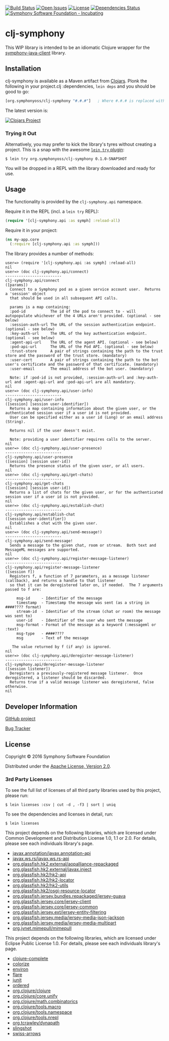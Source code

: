[![Build Status](https://travis-ci.org/symphonyoss/clj-symphony.svg?branch=master)](https://travis-ci.org/symphonyoss/clj-symphony)
[![Open Issues](https://img.shields.io/github/issues/symphonyoss/clj-symphony.svg)](https://github.com/symphonyoss/clj-symphony/issues)
[![License](https://img.shields.io/github/license/symphonyoss/clj-symphony.svg)](https://github.com/symphonyoss/clj-symphony/blob/master/LICENSE)
[![Dependencies Status](http://jarkeeper.com/symphonyoss/clj-symphony/status.svg)](http://jarkeeper.com/symphonyoss/clj-symphony)
[![Symphony Software Foundation - Incubating](https://cdn.rawgit.com/symphonyoss/contrib-toolbox/master/images/ssf-badge-incubating.svg)](https://symphonyoss.atlassian.net/wiki/display/FM/Project+lifecycle)

# clj-symphony

This WIP library is intended to be an idiomatic Clojure wrapper for the [symphony-java-client](https://github.com/symphonyoss/symphony-java-client) library.

## Installation

clj-symphony is available as a Maven artifact from [Clojars](https://clojars.org/org.symphonyoss/clj-symphony).
Plonk the following in your project.clj :dependencies, `lein deps` and you should be good to go:

```clojure
[org.symphonyoss/clj-symphony "#.#.#"]   ; Where #.#.# is replaced with an actual version number
```

The latest version is:

[![Clojars Project](https://img.shields.io/clojars/v/org.symphonyoss/clj-symphony.svg)](https://clojars.org/org.symphonyoss/clj-symphony)

### Trying it Out
Alternatively, you may prefer to kick the library's tyres without creating a project.  This is a snap with the awesome [`lein try` plugin](https://github.com/rkneufeld/lein-try):

```shell
$ lein try org.symphonyoss/clj-symphony 0.1.0-SNAPSHOT
```

You will be dropped in a REPL with the library downloaded and ready for use.

## Usage

The functionality is provided by the `clj-symphony.api` namespace.

Require it in the REPL (incl. a `lein try` REPL):

```clojure
(require '[clj-symphony.api :as symph] :reload-all)
```

Require it in your project:

```clojure
(ns my-app.core
  (:require [clj-symphony.api :as symph]))
```

The library provides a number of methods:

```
user=> (require '[clj-symphony.api :as symph] :reload-all)
nil
user=> (doc clj-symphony.api/connect)
-------------------------
clj-symphony.api/connect
([params])
  Connect to a Symphony pod as a given service account user.  Returns a 'session' object
  that should be used in all subsequent API calls.

  params is a map containing:
  :pod-id           The id of the pod to connect to - will autopopulate whichever of the 4 URLs aren't provided. (optional - see below)
  :session-auth-url The URL of the session authentication endpoint. (optional - see below)
  :key-auth-url     The URL of the key authentication endpoint. (optional - see below)
  :agent-api-url    The URL of the agent API. (optional - see below)
  :pod-api-url      The URL of the Pod API. (optional - see below)
  :trust-store      A pair of strings containing the path to the trust store and the password of the trust store. (mandatory)
  :user-cert        A pair of strings containing the path to the bot user's certificate and the password of that certificate. (mandatory)
  :user-email       The email address of the bot user. (mandatory)

  Note: if :pod-id is not provided, :session-auth-url and :key-auth-url and :agent-api-url and :pod-api-url are all mandatory.
nil
user=> (doc clj-symphony.api/user-info)
-------------------------
clj-symphony.api/user-info
([session] [session user-identifier])
  Returns a map containing information about the given user, or the authenticated session user if a user id is not provided.
  User can be specified either as a user id (Long) or an email address (String).

  Returns nil if the user doesn't exist.

  Note: providing a user identifier requires calls to the server.
nil
user=> (doc clj-symphony.api/user-presence)
-------------------------
clj-symphony.api/user-presence
([session] [session user-id])
  Returns the presence status of the given user, or all users.
nil
user=> (doc clj-symphony.api/get-chats)
-------------------------
clj-symphony.api/get-chats
([session] [session user-id])
  Returns a list of chats for the given user, or for the authenticated session user if a user id is not provided.
nil
user=> (doc clj-symphony.api/establish-chat)
-------------------------
clj-symphony.api/establish-chat
([session user-identifier])
  Establishes a chat with the given user.
nil
user=> (doc clj-symphony.api/send-message!)
-------------------------
clj-symphony.api/send-message!
  Sends a message to the given chat, room or stream.  Both text and MessageML messages are supported.
nil
user=> (doc clj-symphony.api/register-message-listener)
-------------------------
clj-symphony.api/register-message-listener
([session f])
  Registers f, a function of 7 parameters, as a message listener (callback), and returns a handle to that listener
  so that it can be deregistered later on, if needed.  The 7 arguments passed to f are:

     msg-id     - Identifier of the message
     timestamp  - Timestamp the message was sent (as a string in ####???? format)
     stream-id  - Identifier of the stream (chat or room) the message was sent to)
     user-id    - Identifier of the user who sent the message
     msg-format - Format of the message as a keyword (:messageml or :text)
     msg-type   - ####????
     msg        - Text of the message

   The value returned by f (if any) is ignored.
nil
user=> (doc clj-symphony.api/deregister-message-listener)
-------------------------
clj-symphony.api/deregister-message-listener
([session listener])
  Deregisters a previously-registered message listener.  Once deregistered, a listener should be discarded.
  Returns true if a valid message listener was deregistered, false otherwise.
nil
```

## Developer Information

[GitHub project](https://github.com/symphonyoss/clj-symphony)

[Bug Tracker](https://github.com/symphonyoss/clj-symphony/issues)

## License

Copyright © 2016 Symphony Software Foundation

Distributed under the [Apache License, Version 2.0](http://www.apache.org/licenses/LICENSE-2.0).

### 3rd Party Licenses

To see the full list of licenses of all third party libraries used by this project, please run:

```shell
$ lein licenses :csv | cut -d , -f3 | sort | uniq
```

To see the dependencies and licenses in detail, run:

```shell
$ lein licenses
```

This project depends on the following libraries, which are licensed under Common Development and Distribution License 1.0, 1.1 or 2.0.  For details, please see each individuals library's page.

* [javax.annotation/javax.annotation-api](https://mvnrepository.com/artifact/javax.annotation/javax.annotation-api)
* [javax.ws.rs/javax.ws.rs-api](https://mvnrepository.com/artifact/javax.ws.rs/javax.ws.rs-api)
* [org.glassfish.hk2.external/aopalliance-repackaged](https://mvnrepository.com/artifact/org.glassfish.hk2.external/aopalliance-repackaged)
* [org.glassfish.hk2.external/javax.inject](https://mvnrepository.com/artifact/org.glassfish.hk2.external/javax.inject)
* [org.glassfish.hk2/hk2-api](https://mvnrepository.com/artifact/org.glassfish.hk2/hk2-api)
* [org.glassfish.hk2/hk2-locator](https://mvnrepository.com/artifact/org.glassfish.hk2/hk2-locator)
* [org.glassfish.hk2/hk2-utils](https://mvnrepository.com/artifact/org.glassfish.hk2/hk2-utils)
* [org.glassfish.hk2/osgi-resource-locator](https://mvnrepository.com/artifact/org.glassfish.hk2/osgi-resource-locator)
* [org.glassfish.jersey.bundles.repackaged/jersey-guava](https://mvnrepository.com/artifact/org.glassfish.jersey.bundles.repackaged/jersey-guava)
* [org.glassfish.jersey.core/jersey-client](https://mvnrepository.com/artifact/org.glassfish.jersey.core/jersey-client)
* [org.glassfish.jersey.core/jersey-common](https://mvnrepository.com/artifact/org.glassfish.jersey.core/jersey-common)
* [org.glassfish.jersey.ext/jersey-entity-filtering](https://mvnrepository.com/artifact/org.glassfish.jersey.ext/jersey-entity-filtering)
* [org.glassfish.jersey.media/jersey-media-json-jackson](https://mvnrepository.com/artifact/org.glassfish.jersey.media/jersey-media-json-jackson)
* [org.glassfish.jersey.media/jersey-media-multipart](https://mvnrepository.com/artifact/org.glassfish.jersey.media/jersey-media-multipart)
* [org.jvnet.mimepull/mimepull](https://mvnrepository.com/artifact/org.jvnet.mimepull/mimepull)

This project depends on the following libraries, which are licensed under Eclipse Public License 1.0.  For details, please see each individuals library's page.

* [clojure-complete](https://github.com/ninjudd/clojure-complete)
* [colorize](https://github.com/ibdknox/colorize)
* [environ](https://github.com/weavejester/environ)
* [flare](https://github.com/andersfurseth/flare)
* [junit](http://junit.org/junit4/)
* [ordered](https://github.com/amalloy/ordered)
* [org.clojure/clojure](https://github.com/clojure/clojure)
* [org.clojure/core.unify](https://github.com/clojure/core.unify)
* [org.clojure/math.combinatorics](https://github.com/clojure/math.combinatorics)
* [org.clojure/tools.macro](https://github.com/clojure/tools.macro)
* [org.clojure/tools.namespace](https://github.com/clojure/tools.namespace)
* [org.clojure/tools.nrepl](https://github.com/clojure/tools.nrepl)
* [org.tcrawley/dynapath](https://github.com/tobias/dynapath)
* [slingshot](https://github.com/scgilardi/slingshot)
* [swiss-arrows](https://github.com/rplevy/swiss-arrows)

